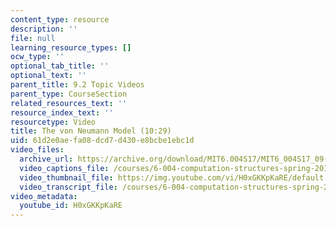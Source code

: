 ```yaml
---
content_type: resource
description: ''
file: null
learning_resource_types: []
ocw_type: ''
optional_tab_title: ''
optional_text: ''
parent_title: 9.2 Topic Videos
parent_type: CourseSection
related_resources_text: ''
resource_index_text: ''
resourcetype: Video
title: The von Neumann Model (10:29)
uid: 61d2e0ae-fa08-dcd7-d430-e8bcbe1ebc1d
video_files:
  archive_url: https://archive.org/download/MIT6.004S17/MIT6_004S17_09-02-03_300k.mp4
  video_captions_file: /courses/6-004-computation-structures-spring-2017/8a1b3dd6259a5b4d9fe58d145f757ab9_H0xGKKpKaRE.vtt
  video_thumbnail_file: https://img.youtube.com/vi/H0xGKKpKaRE/default.jpg
  video_transcript_file: /courses/6-004-computation-structures-spring-2017/b3e1ac1e9d1add429df3bcf35757659e_H0xGKKpKaRE.pdf
video_metadata:
  youtube_id: H0xGKKpKaRE
---
```

